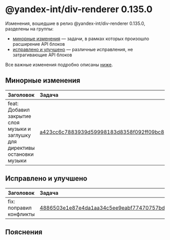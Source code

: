 # @yandex-int/div-renderer 0.135.0

<!-- ЧЕЛОВЕЧЕСКОЕ ВСТУПЛЕНИЕ -->

Изменения, вошедшие в релиз @yandex-int/div-renderer 0.135.0, разделены на группы:

* [минорные изменения](#Минорные-изменения) — задачи, в рамках которых произошло расширение API блоков
* [исправлено и улучшено](#Исправлено-и-улучшено) — различные исправления, не затрагивающие API блоков

Все важные изменения подробно описаны [ниже](#Пояснения).

## Минорные изменения

| Заголовок                                                                    | Задача                                     | PR  |
| :--------------------------------------------------------------------------- | :----------------------------------------- | :-- |
| feat: Добавил закрытие слоя музыки и заглушку для директивы остановки музыки | [a423cc6c7883939d59998183d8358f092ff09bc8] | N/A |

## Исправлено и улучшено

| Заголовок               | Задача                                     | PR  |
| :---------------------- | :----------------------------------------- | :-- |
| fix: поправил конфликты | [4886503e1e87e4da1aa34c5ee9eabf77470757bd] | N/A |

## Пояснения

[a423cc6c7883939d59998183d8358f092ff09bc8]: https://a.yandex-team.ru/arc_vcs/commit/a423cc6c7883939d59998183d8358f092ff09bc8
[4886503e1e87e4da1aa34c5ee9eabf77470757bd]: https://a.yandex-team.ru/arc_vcs/commit/4886503e1e87e4da1aa34c5ee9eabf77470757bd

